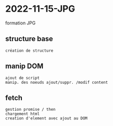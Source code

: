 # 2022-11-15-JPG
formation JPG 
## structure base
    création de structure
## manip DOM
    ajout de script
    manip. des noeuds ajout/suppr. /modif content
## fetch
    gestion promise / then
    chargement html 
    creation d'element avec ajout au DOM

